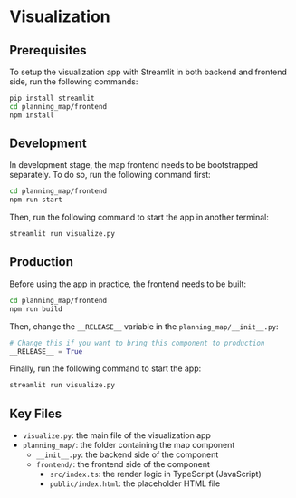 # Visualization

## Prerequisites

To setup the visualization app with Streamlit in both backend and frontend side, run the following commands:

```bash
pip install streamlit
cd planning_map/frontend
npm install
```

## Development

In development stage, the map frontend needs to be bootstrapped separately. To do so, run the following command first:

```bash
cd planning_map/frontend
npm run start
```

Then, run the following command to start the app in another terminal:

```bash
streamlit run visualize.py
```

## Production

Before using the app in practice, the frontend needs to be built:

```bash
cd planning_map/frontend
npm run build
```

Then, change the `__RELEASE__` variable in the `planning_map/__init__.py`:

```python
# Change this if you want to bring this component to production
__RELEASE__ = True
```

Finally, run the following command to start the app:

```bash
streamlit run visualize.py
```

## Key Files

- `visualize.py`: the main file of the visualization app
- `planning_map/`: the folder containing the map component
  - `__init__.py`: the backend side of the component
  - `frontend/`: the frontend side of the component
    - `src/index.ts`: the render logic in TypeScript (JavaScript)
    - `public/index.html`: the placeholder HTML file
